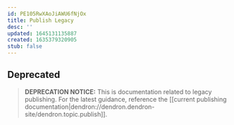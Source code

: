 ```yaml
---
id: PE105RwXAoJiAWU6fNjOx
title: Publish Legacy
desc: ''
updated: 1645131135887
created: 1635379320905
stub: false
---
```


## Deprecated

> **DEPRECATION NOTICE:** This is documentation related to legacy publishing. For the latest guidance, reference the [[current publishing documentation|dendron://dendron.dendron-site/dendron.topic.publish]].
